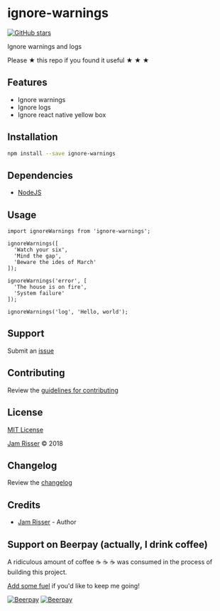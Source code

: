 # ignore-warnings

[![GitHub stars](https://img.shields.io/github/stars/jamrizzi/ignore-warnings.svg?style=social&label=Stars)](https://github.com/jamrizzi/ignore-warnings)

Ignore warnings and logs

Please &#9733; this repo if you found it useful &#9733; &#9733; &#9733;


## Features

* Ignore warnings
* Ignore logs
* Ignore react native yellow box


## Installation

```sh
npm install --save ignore-warnings
```


## Dependencies

* [NodeJS](https://nodejs.org)


## Usage

```
import ignoreWarnings from 'ignore-warnings';

ignoreWarnings([
  'Watch your six',
  'Mind the gap',
  'Beware the ides of March'
]);

ignoreWarnings('error', [
  'The house is on fire',
  'System failure'
]);

ignoreWarnings('log', 'Hello, world');
```


## Support

Submit an [issue](https://github.com/jamrizzi/ignore-warnings/issues/new)


## Contributing

Review the [guidelines for contributing](https://github.com/jamrizzi/ignore-warnings/blob/master/CONTRIBUTING.md)


## License

[MIT License](https://github.com/jamrizzi/ignore-warnings/blob/master/LICENSE)

[Jam Risser](https://jam.jamrizzi.com) &copy; 2018


## Changelog

Review the [changelog](https://github.com/jamrizzi/ignore-warnings/blob/master/CHANGELOG.md)


## Credits

* [Jam Risser](https://jam.jamrizzi.com) - Author


## Support on Beerpay (actually, I drink coffee)

A ridiculous amount of coffee :coffee: :coffee: :coffee: was consumed in the process of building this project.

[Add some fuel](https://beerpay.io/jamrizzi/ignore-warnings) if you'd like to keep me going!

[![Beerpay](https://beerpay.io/jamrizzi/ignore-warnings/badge.svg?style=beer-square)](https://beerpay.io/jamrizzi/ignore-warnings)  [![Beerpay](https://beerpay.io/jamrizzi/ignore-warnings/make-wish.svg?style=flat-square)](https://beerpay.io/jamrizzi/ignore-warnings?focus=wish)
